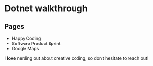 # Dotnet walkthrough

## Pages

- Happy Coding
- Software Product Sprint
- Google Maps

I **love** nerding out about creative coding, so don't hesitate to reach out!